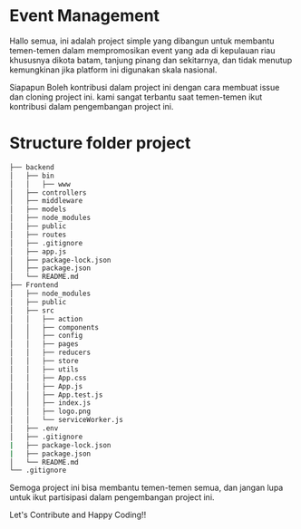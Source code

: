 # Event Management
Hallo semua, ini adalah project simple yang dibangun untuk membantu temen-temen dalam mempromosikan event yang ada di kepulauan riau khususnya dikota batam, tanjung pinang dan sekitarnya, dan tidak menutup kemungkinan jika platform ini digunakan skala nasional.

Siapapun Boleh kontribusi dalam project ini dengan cara membuat issue dan cloning project ini. kami sangat terbantu saat temen-temen ikut kontribusi dalam pengembangan project ini.

# Structure folder project
```bash
├── backend
│   ├── bin
│   │   ├── www
│   ├── controllers
│   ├── middleware
│   ├── models
│   ├── node_modules
│   ├── public
│   ├── routes
│   ├── .gitignore
│   ├── app.js
│   ├── package-lock.json
│   ├── package.json
│   └── README.md
├── Frontend
│   ├── node_modules
│   ├── public
│   ├── src
│   │   ├── action
│   │   ├── components
│   │   ├── config
│   │   ├── pages
│   │   ├── reducers
│   │   ├── store
│   │   ├── utils
│   │   ├── App.css
│   │   ├── App.js
│   │   ├── App.test.js
│   │   ├── index.js
│   │   ├── logo.png
│   │   └── serviceWorker.js
│   ├── .env
│   ├── .gitignore
|   ├── package-lock.json
|   ├── package.json
│   └── README.md
└── .gitignore
```

Semoga project ini bisa membantu temen-temen semua, dan jangan lupa untuk ikut partisipasi dalam pengembangan project ini.

Let's Contribute and Happy Coding!!